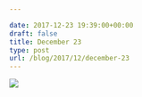 ```yaml
---

date: 2017-12-23 19:39:00+00:00
draft: false
title: December 23
type: post
url: /blog/2017/12/december-23
---
```




  
   ![](/images/2017-12-23-201712december-23/IMG_3468.jpg)

  


